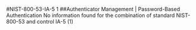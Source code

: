 #NIST-800-53-IA-5 1
##Authenticator Management | Password-Based Authentication
No information found for the combination of standard NIST-800-53 and control IA-5 (1)
